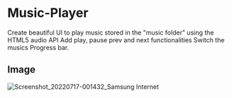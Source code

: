 # Music-Player
Create beautiful UI to play music stored in the "music folder" using the HTML5 audio API
Add play, pause prev and next  functionalities
Switch the musics
Progress bar.

## Image
![Screenshot_20220717-001432_Samsung Internet](https://user-images.githubusercontent.com/107710406/179361523-fa964c74-b11e-4e59-93d2-b582f7954bd7.jpg)

